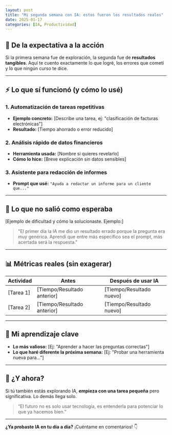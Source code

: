 ```yaml
---
layout: post
title: "Mi segunda semana con IA: estos fueron los resultados reales"
date: 2025-01-17
categories: [IA, Productividad]
---
```


## 🧭 **De la expectativa a la acción**

Si la primera semana fue de exploración, la segunda fue de **resultados tangibles**. Aquí te cuento exactamente lo que logré, los errores que cometí y lo que ningún curso te dice.

---

## ⚡ **Lo que sí funcionó (y cómo lo usé)**

### 1. Automatización de tareas repetitivas
- **Ejemplo concreto:** [Describe una tarea, ej: "clasificación de facturas electrónicas"]
- **Resultado:** [Tiempo ahorrado o error reducido]

### 2. Análisis rápido de datos financieros
- **Herramienta usada:** [Nombre si quieres revelarlo]
- **Cómo lo hice:** [Breve explicación sin datos sensibles]

### 3. Asistente para redacción de informes
- **Prompt que usé:** `"Ayuda a redactar un informe para un cliente que..."`

---

## 🛑 **Lo que no salió como esperaba**

[Ejemplo de dificultad y cómo la solucionaste. Ejemplo:]
> "El primer día la IA me dio un resultado errado porque la pregunta era muy genérica. Aprendí que entre más específico sea el prompt, más acertada será la respuesta."

---

## 📊 **Métricas reales (sin exagerar)**

| Actividad | Antes | Después de usar IA |
|-----------|-------|---------------------|
| [Tarea 1] | [Tiempo/Resultado anterior] | [Tiempo/Resultado nuevo] |
| [Tarea 2] | [Tiempo/Resultado anterior] | [Tiempo/Resultado nuevo] |

---

## 🧠 **Mi aprendizaje clave**

- **Lo más valioso:** [Ej: "Aprender a hacer las preguntas correctas"]
- **Lo que haré diferente la próxima semana:** [Ej: "Probar una herramienta nueva para..."]

---

## 🔁 **¿Y ahora?**

Si tú también estás explorando IA, **empieza con una tarea pequeña** pero significativa. Lo demás llega solo.

> “El futuro no es solo usar tecnología, es entenderla para potenciar lo que ya hacemos bien.”

---

**¿Ya probaste IA en tu día a día?** ¡Cuéntame en comentarios! 👇
